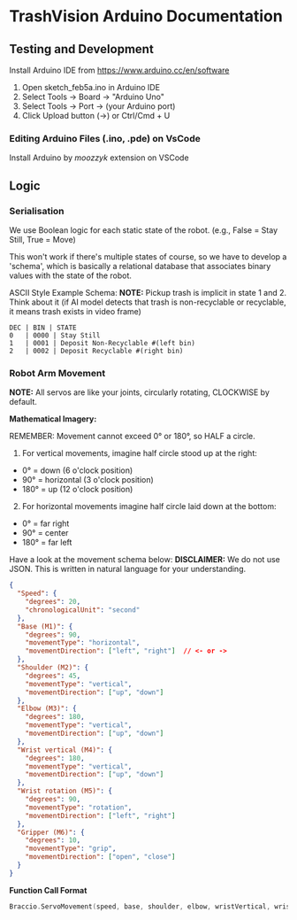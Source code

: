 # TrashVision Arduino Documentation

## Testing and Development
Install Arduino IDE from https://www.arduino.cc/en/software
1. Open sketch_feb5a.ino in Arduino IDE
2. Select Tools → Board → "Arduino Uno"
3. Select Tools → Port → (your Arduino port)
4. Click Upload button (→) or Ctrl/Cmd + U

### Editing Arduino Files (.ino, .pde) on VsCode
Install Arduino by *moozzyk* extension on VSCode

## Logic

### Serialisation
We use Boolean logic for each static state of the robot. (e.g., False = Stay Still, True = Move)

This won't work if there's multiple states of course, so we have to develop a 'schema', which is basically a relational database that associates binary values with the state of the robot.

ASCII Style Example Schema:
**NOTE:** Pickup trash is implicit in state 1 and 2. Think about it (if AI model detects that trash is non-recyclable or recyclable, it means trash exists in video frame)
```
DEC | BIN | STATE
0   | 0000 | Stay Still
1   | 0001 | Deposit Non-Recyclable #(left bin)
2   | 0002 | Deposit Recyclable #(right bin)
```

### Robot Arm Movement

**NOTE:** All servos are like your joints, circularly rotating, CLOCKWISE by default.

**Mathematical Imagery:**

REMEMBER: Movement cannot exceed 0° or 180°, so HALF a circle.

1. For vertical movements, imagine half circle stood up at the right:
- 0° = down (6 o'clock position)
- 90° = horizontal (3 o'clock position)
- 180° = up (12 o'clock position)
2. For horizontal movements imagine half circle laid down at the bottom:
- 0° = far right
- 90° = center
- 180° = far left

Have a look at the movement schema below:
**DISCLAIMER:** We do not use JSON. This is written in natural language for your understanding.
```json
{
  "Speed": {
    "degrees": 20,
    "chronologicalUnit": "second"
  },
  "Base (M1)": {
    "degrees": 90,
    "movementType": "horizontal",
    "movementDirection": ["left", "right"]  // <- or ->
  },
  "Shoulder (M2)": {
    "degrees": 45,
    "movementType": "vertical",
    "movementDirection": ["up", "down"]
  },
  "Elbow (M3)": {
    "degrees": 180,
    "movementType": "vertical",
    "movementDirection": ["up", "down"]
  },
  "Wrist vertical (M4)": {
    "degrees": 180,
    "movementType": "vertical",
    "movementDirection": ["up", "down"]
  },
  "Wrist rotation (M5)": {
    "degrees": 90,
    "movementType": "rotation",
    "movementDirection": ["left", "right"]
  },
  "Gripper (M6)": {
    "degrees": 10,
    "movementType": "grip",
    "movementDirection": ["open", "close"]
  }
}
```

**Function Call Format**
```cpp
Braccio.ServoMovement(speed, base, shoulder, elbow, wristVertical, wristRotation, gripper)
```


